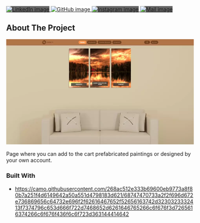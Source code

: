 <a href="https://www.linkedin.com/in/giulianoconti/" target="_blank">
<img style="width:100px; background-color:rgb(100,100,100);" src="https://www.svgrepo.com/show/303172/linkedin-logo.svg" alt="LinkedIn image" title="LinkedIn">
</a>
<a href="https://github.com/giulianoconti" target="_blank">
<img style="width:100px; background-color: rgb(255,255,255);" src="https://www.svgrepo.com/show/372862/github-full.svg" alt="GitHub image" title="GitHub">
</a>
<a href="https://www.instagram.com/giulianocontii/" target="_blank">
<img style="width:100px; background-color:rgb(100,100,100);" src="https://www.svgrepo.com/show/303140/instagram-logo.svg" alt="Instagram image" title="Instagram">
</a>
<a href="mailto:giuliconti1@gmail.com" target="_blank">
<img style="width:100px; background-color:rgb(100,100,100);" src="https://cdn.cdnlogo.com/logos/g/56/gmail.png" alt="Mail image" title="Mail">
</a>

## About The Project

![COPICTI](https://raw.githubusercontent.com/giulianoconti/api/main/imagesProjects/images_956x538/copicti_956x538.webp?raw=true)

Page where you can add to the cart prefabricated paintings or designed by your own account.



### Built With

* https://camo.githubusercontent.com/268ac512e333b69600eb9773a8f80b7a251f4d6149642a50a551d4798183d621/68747470733a2f2f696d672e736869656c64732e696f2f62616467652f52656163742d3230323332413f7374796c653d666f722d7468652d6261646765266c6f676f3d7265616374266c6f676f436f6c6f723d363144414642
